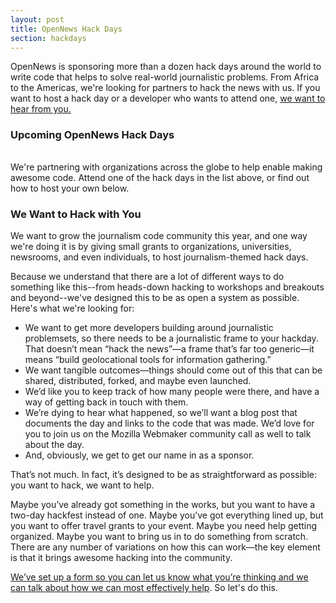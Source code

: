 ```yaml
---
layout: post
title: OpenNews Hack Days
section: hackdays
---
```


<p class="bodybig">OpenNews is sponsoring more than a dozen hack days around the world to write code that helps to solve real-world journalistic problems. From Africa to the Americas, we're looking for partners to hack the news with us. If you want to host a hack day or a developer who wants to attend one, <a href="https://donate.mozilla.org/page/s/knight-mozilla-news-hack-day">we want to hear from you.</a></p>

<div id="hackcalbox">
    <h3>Upcoming OpenNews Hack Days</h3>
    <table id="hackcal">
    </table>
    </div>
We're partnering with organizations across the globe to help enable making awesome code. Attend one of the hack days in the list above, or find out how to host your own below.

<h3>We Want to Hack with You</h3>
We want to grow the journalism code community this year, and one way we're doing it is by giving small grants to organizations, universities, newsrooms, and even individuals, to host journalism-themed hack days.

Because we understand that there are a lot of different ways to do something like this--from heads-down hacking to workshops and breakouts and beyond--we've designed this to be as open a system as possible. Here's what we're looking for:
    
* We want to get more developers building around journalistic problemsets, so there needs to be a journalistic frame to your hackday. That doesn’t mean “hack the news”—a frame that’s far too generic—it means “build geolocational tools for information gathering.”
* We want tangible outcomes—things should come out of this that can be shared, distributed, forked, and maybe even launched.
* We’d like you to keep track of how many people were there, and have a way of getting back in touch with them.
* We’re dying to hear what happened, so we’ll want a blog post that documents the day and links to the code that was made. We’d love for you to join us on the Mozilla Webmaker community call as well to talk about the day.
* And, obviously, we get to get our name in as a sponsor.

That’s not much. In fact, it’s designed to be as straightforward as possible: you want to hack, we want to help.

Maybe you’ve already got something in the works, but you want to have a two-day hackfest instead of one. Maybe you’ve got everything lined up, but you want to offer travel grants to your event. Maybe you need help getting organized. Maybe you want to bring us in to do something from scratch. There are any number of variations on how this can work—the key element is that it brings awesome hacking into the community.

<a href="https://donate.mozilla.org/page/s/knight-mozilla-news-hack-day">We’ve set up a form so you can let us know what you’re thinking and we can talk about how we can most effectively help</a>. So let's do this. 


<script type="text/javascript" src="media/js/tabletop.js"></script>

<script type="text/javascript">
    
      window.onload = function() { init() };

      var public_spreadshseet_url = 'https://docs.google.com/spreadsheet/pub?key=0Anp-zgGKPxl7dFRBeHFiN2RIRmtablN1aFpwM05hM1E&output=html';

      $(document).ready( function() {
        Tabletop.init( { key: public_spreadshseet_url,
                         callback: showInfo,
                         debug: true } )
      });
      
        
      function showInfo() {        
        
        $.each( Tabletop.sheets("Sheet1").all(), function(i, hackday) {
          var hack_li = $('<tr><td class="date">' + hackday.date + '</td><td class="event"><a href="' + hackday.website +'">' + hackday.title + '</a></td><td class="location">' + hackday.location + '</td></tr>')
          hack_li.appendTo("#hackcal");
          
       if (hackday.status != 'happening') {
            hack_li.addClass('hide');
            };
 		});
 		 		
 		         
      };
      
</script>

